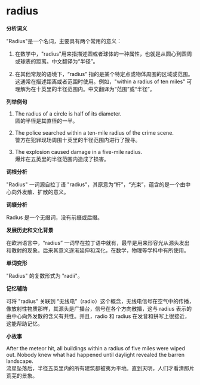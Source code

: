 # radius

**分析词义**

  

"Radius"是一个名词，主要具有两个常用的意义：

  

1.  在数学中，"radius"用来指描述圆或者球体的一种属性，也就是从圆心到圆周或球表的距离。中文翻译为“半径”。
    
      
    
2.  在其他常规的语境下，“radius” 指的是某个特定点或物体周围的区域或范围。这通常在描述距离或者范围时使用。例如，"within a radius of ten miles" 可理解为在十英里的半径范围内。中文翻译为“范围”或“半径”。
    
      
    

  

**列举例句**

  

1.  The radius of a circle is half of its diameter.  
    圆的半径是其直径的一半。
    
      
    
2.  The police searched within a ten-mile radius of the crime scene.  
    警方在犯罪现场周围十英里的半径范围内进行了搜寻。
    
      
    
3.  The explosion caused damage in a five-mile radius.  
    爆炸在五英里的半径范围内造成了损害。
    
      
    

  

**词根分析**

  

"Radius" 一词源自拉丁语 "radius"，其原意为“杆”，“光束”，蕴含的是一个由中心向外发散、扩散的意义。

  

**词缀分析**

  

Radius 是一个无缀词，没有前缀或后缀。

  

**发展历史和文化背景**

  

在欧洲语言中，“radius” 一词早在拉丁语中就有，最早是用来形容光从源头发出和散射的现象。后来其意义逐渐延伸和深化，在数学，物理等学科中有所使用。

  

**单词变形**

  

"Radius" 的复数形式为 "radii"。

  

**记忆辅助**

  

可将 "radius" 关联到 “无线电”（radio）这个概念，无线电信号在空气中的传播，像放射性物质那样，其源头是广播台，信号在各个方向散播，这与 radius 表示的由中心向外发散的含义有共性。并且，radio 和 radius 在发音和拼写上很接近，这能帮助记忆。

  

**小故事**

  

After the meteor hit, all buildings within a radius of five miles were wiped out. Nobody knew what had happened until daylight revealed the barren landscape.  
流星坠落后，半径五英里内的所有建筑都被夷为平地。直到天明，人们才看清那片荒芜的景象。
